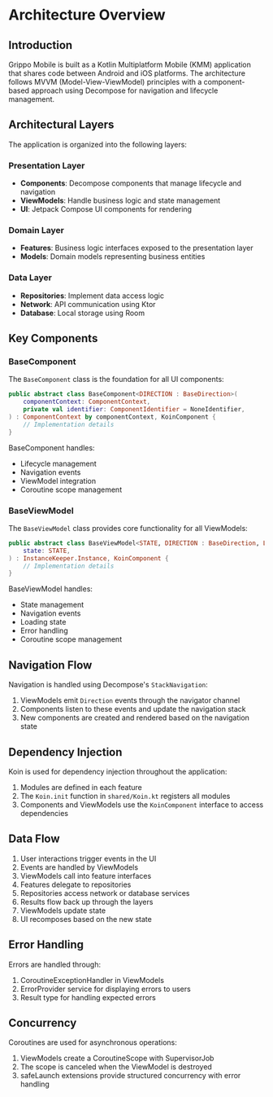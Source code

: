 # Architecture Overview

## Introduction

Grippo Mobile is built as a Kotlin Multiplatform Mobile (KMM) application that shares code between Android and iOS platforms. The architecture follows MVVM (Model-View-ViewModel) principles with a component-based approach using Decompose for navigation and lifecycle management.

## Architectural Layers

The application is organized into the following layers:

### Presentation Layer
- **Components**: Decompose components that manage lifecycle and navigation
- **ViewModels**: Handle business logic and state management
- **UI**: Jetpack Compose UI components for rendering

### Domain Layer
- **Features**: Business logic interfaces exposed to the presentation layer
- **Models**: Domain models representing business entities

### Data Layer
- **Repositories**: Implement data access logic
- **Network**: API communication using Ktor
- **Database**: Local storage using Room

## Key Components

### BaseComponent

The `BaseComponent` class is the foundation for all UI components:

```kotlin
public abstract class BaseComponent<DIRECTION : BaseDirection>(
    componentContext: ComponentContext,
    private val identifier: ComponentIdentifier = NoneIdentifier,
) : ComponentContext by componentContext, KoinComponent {
    // Implementation details
}
```

BaseComponent handles:
- Lifecycle management
- Navigation events
- ViewModel integration
- Coroutine scope management

### BaseViewModel

The `BaseViewModel` class provides core functionality for all ViewModels:

```kotlin
public abstract class BaseViewModel<STATE, DIRECTION : BaseDirection, LOADER : BaseLoader>(
    state: STATE,
) : InstanceKeeper.Instance, KoinComponent {
    // Implementation details
}
```

BaseViewModel handles:
- State management
- Navigation events
- Loading state
- Error handling
- Coroutine scope management

## Navigation Flow

Navigation is handled using Decompose's `StackNavigation`:

1. ViewModels emit `Direction` events through the navigator channel
2. Components listen to these events and update the navigation stack
3. New components are created and rendered based on the navigation state

## Dependency Injection

Koin is used for dependency injection throughout the application:

1. Modules are defined in each feature
2. The `Koin.init` function in `shared/Koin.kt` registers all modules
3. Components and ViewModels use the `KoinComponent` interface to access dependencies

## Data Flow

1. User interactions trigger events in the UI
2. Events are handled by ViewModels
3. ViewModels call into feature interfaces
4. Features delegate to repositories
5. Repositories access network or database services
6. Results flow back up through the layers
7. ViewModels update state
8. UI recomposes based on the new state

## Error Handling

Errors are handled through:
1. CoroutineExceptionHandler in ViewModels
2. ErrorProvider service for displaying errors to users
3. Result type for handling expected errors

## Concurrency

Coroutines are used for asynchronous operations:
1. ViewModels create a CoroutineScope with SupervisorJob
2. The scope is canceled when the ViewModel is destroyed
3. safeLaunch extensions provide structured concurrency with error handling